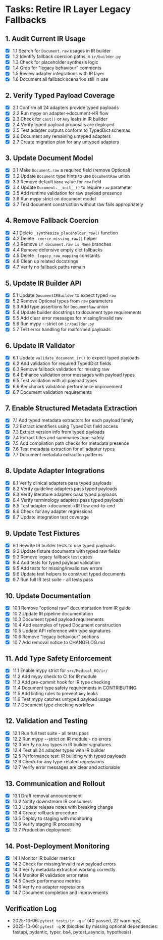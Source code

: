 # Tasks: Retire IR Layer Legacy Fallbacks

## 1. Audit Current IR Usage

- [x] 1.1 Search for `Document.raw` usages in IR builder
- [x] 1.2 Identify fallback coercion paths in `ir/builder.py`
- [x] 1.3 Check for placeholder synthesis logic
- [x] 1.4 Grep for "legacy behaviour" comments
- [x] 1.5 Review adapter integrations with IR layer
- [x] 1.6 Document all fallback scenarios still in use

## 2. Verify Typed Payload Coverage

- [x] 2.1 Confirm all 24 adapters provide typed payloads
- [x] 2.2 Run mypy on adapter→document→IR flow
- [x] 2.3 Check for `cast()` or `Any` leaks in IR builder
- [x] 2.4 Verify typed payload proposals are deployed
- [x] 2.5 Test adapter outputs conform to TypedDict schemas
- [x] 2.6 Document any remaining untyped adapters
- [x] 2.7 Create migration plan for any untyped adapters

## 3. Update Document Model

- [x] 3.1 Make `Document.raw` a required field (remove Optional)
- [x] 3.2 Update `Document` type hints to use `DocumentRaw` union
- [x] 3.3 Remove default `None` value for `raw` field
- [x] 3.4 Update `Document.__init__()` to require `raw` parameter
- [x] 3.5 Add runtime validation for raw payload presence
- [x] 3.6 Run mypy strict on document model
- [x] 3.7 Test document construction without raw fails appropriately

## 4. Remove Fallback Coercion

- [x] 4.1 Delete `_synthesize_placeholder_raw()` function
- [x] 4.2 Delete `_coerce_missing_raw()` helper
- [x] 4.3 Remove `if document.raw is None` branches
- [x] 4.4 Remove defensive empty dict fallbacks
- [x] 4.5 Delete `_legacy_raw_mapping` constants
- [x] 4.6 Clean up related docstrings
- [x] 4.7 Verify no fallback paths remain

## 5. Update IR Builder API

- [x] 5.1 Update `DocumentIRBuilder` to expect typed `raw`
- [x] 5.2 Remove Optional types from `raw` parameters
- [x] 5.3 Add type assertions for `DocumentRaw` union
- [x] 5.4 Update builder docstrings to document type requirements
- [x] 5.5 Add clear error messages for missing/invalid raw
- [x] 5.6 Run mypy --strict on `ir/builder.py`
- [x] 5.7 Test error handling for malformed payloads

## 6. Update IR Validator

- [x] 6.1 Update `validate_document_ir()` to expect typed payloads
- [x] 6.2 Add validation for required TypedDict fields
- [x] 6.3 Remove fallback validation for missing raw
- [x] 6.4 Enhance validation error messages with payload types
- [x] 6.5 Test validation with all payload types
- [x] 6.6 Benchmark validation performance improvement
- [x] 6.7 Document validation requirements

## 7. Enable Structured Metadata Extraction

- [x] 7.1 Add typed metadata extractors for each payload family
- [x] 7.2 Extract identifiers using TypedDict field access
- [x] 7.3 Extract version info from typed payloads
- [x] 7.4 Extract titles and summaries type-safely
- [x] 7.5 Add compilation path checks for metadata presence
- [x] 7.6 Test metadata extraction for all adapter types
- [x] 7.7 Document metadata extraction patterns

## 8. Update Adapter Integrations

- [x] 8.1 Verify clinical adapters pass typed payloads
- [x] 8.2 Verify guideline adapters pass typed payloads
- [x] 8.3 Verify literature adapters pass typed payloads
- [x] 8.4 Verify terminology adapters pass typed payloads
- [x] 8.5 Test adapter→document→IR flow end-to-end
- [x] 8.6 Check for any adapter regressions
- [x] 8.7 Update integration test coverage

## 9. Update Test Fixtures

- [x] 9.1 Rewrite IR builder tests to use typed payloads
- [x] 9.2 Update fixture documents with typed raw fields
- [x] 9.3 Remove legacy fallback test cases
- [x] 9.4 Add tests for typed payload validation
- [x] 9.5 Add tests for missing/invalid raw errors
- [x] 9.6 Update test helpers to construct typed documents
- [x] 9.7 Run full IR test suite - all tests pass

## 10. Update Documentation

- [x] 10.1 Remove "optional raw" documentation from IR guide
- [x] 10.2 Update IR pipeline documentation
- [x] 10.3 Document typed payload requirements
- [x] 10.4 Add examples of typed Document construction
- [x] 10.5 Update API reference with type signatures
- [x] 10.6 Remove "legacy behaviour" sections
- [x] 10.7 Add removal notice to CHANGELOG.md

## 11. Add Type Safety Enforcement

- [x] 11.1 Enable mypy strict for `src/Medical_KG/ir/`
- [x] 11.2 Add mypy check to CI for IR module
- [x] 11.3 Add pre-commit hook for IR type checking
- [x] 11.4 Document type safety requirements in CONTRIBUTING
- [x] 11.5 Add linting rules to prevent `Any` leaks
- [x] 11.6 Test mypy catches untyped payload usage
- [x] 11.7 Document type checking workflow

## 12. Validation and Testing

- [x] 12.1 Run full test suite - all tests pass
- [x] 12.2 Run mypy --strict on IR module - no errors
- [x] 12.3 Verify no `Any` types in IR builder signatures
- [x] 12.4 Test all 24 adapter types with IR builder
- [x] 12.5 Performance test: IR building with typed payloads
- [x] 12.6 Check for any type-related regressions
- [x] 12.7 Verify error messages are clear and actionable

## 13. Communication and Rollout

- [x] 13.1 Draft removal announcement
- [x] 13.2 Notify downstream IR consumers
- [x] 13.3 Update release notes with breaking change
- [x] 13.4 Create rollback procedure
- [x] 13.5 Deploy to staging with monitoring
- [x] 13.6 Verify staging IR processing
- [x] 13.7 Production deployment

## 14. Post-Deployment Monitoring

- [x] 14.1 Monitor IR builder metrics
- [x] 14.2 Check for missing/invalid raw payload errors
- [x] 14.3 Verify metadata extraction working correctly
- [x] 14.4 Monitor IR validation error rates
- [x] 14.5 Check performance metrics
- [x] 14.6 Verify no adapter regressions
- [x] 14.7 Document completion and improvements

## Verification Log

- 2025-10-06: `pytest tests/ir -q` ✅ (40 passed, 22 warnings)
- 2025-10-06: `pytest -q` ❌ (blocked by missing optional dependencies: fastapi, pydantic, typer, bs4, pytest_asyncio, hypothesis)
